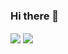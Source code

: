 ### Hi there 👋

<img align="center" src="https://github-readme-stats.vercel.app/api?username=singleNeuron&show_icons=true&include_all_commits=true&theme=default&count_private=true" />
<img align="center" src="https://github-readme-stats.vercel.app/api/top-langs/?username=singleNeuron&theme=default&count_private=true&hide=css" />

